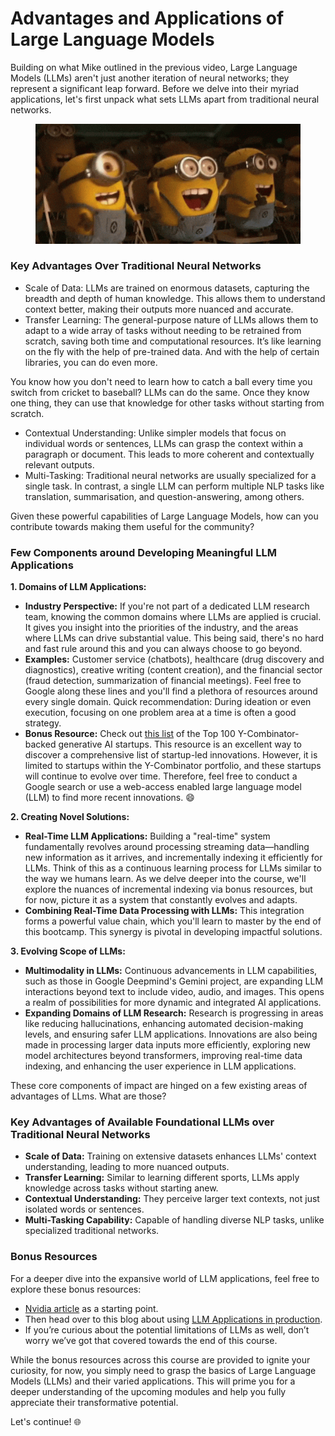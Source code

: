 # Advantages and Applications of Large Language Models

Building on what Mike outlined in the previous video, Large Language Models (LLMs) aren't just another iteration of neural networks; they represent a significant leap forward. Before we delve into their myriad applications, let's first unpack what sets LLMs apart from traditional neural networks.

<figure><img src="../.gitbook/assets/minions-celebration (1).gif" alt=""><figcaption></figcaption></figure>

### Key Advantages Over Traditional Neural Networks

* Scale of Data: LLMs are trained on enormous datasets, capturing the breadth and depth of human knowledge. This allows them to understand context better, making their outputs more nuanced and accurate.
* Transfer Learning: The general-purpose nature of LLMs allows them to adapt to a wide array of tasks without needing to be retrained from scratch, saving both time and computational resources. It’s like learning on the fly with the help of pre-trained data. And with the help of certain libraries, you can do even more.&#x20;

You know how you don't need to learn how to catch a ball every time you switch from cricket to baseball? LLMs can do the same. Once they know one thing, they can use that knowledge for other tasks without starting from scratch.

* Contextual Understanding: Unlike simpler models that focus on individual words or sentences, LLMs can grasp the context within a paragraph or document. This leads to more coherent and contextually relevant outputs.
* Multi-Tasking: Traditional neural networks are usually specialized for a single task. In contrast, a single LLM can perform multiple NLP tasks like translation, summarisation, and question-answering, among others.

Given these powerful capabilities of Large Language Models, how can you contribute towards making them useful for the community?

### Few Components around Developing Meaningful LLM Applications

**1. Domains of LLM Applications:**

* **Industry Perspective:** If you're not part of a dedicated LLM research team, knowing the common domains where LLMs are applied is crucial. It gives you insight into the priorities of the industry, and the areas where LLMs can drive substantial value. This being said, there's no hard and fast rule around this and you can always choose to go beyond.
* **Examples:** Customer service (chatbots), healthcare (drug discovery and diagnostics), creative writing (content creation), and the financial sector (fraud detection, summarization of financial meetings). Feel free to Google along these lines and you'll find a plethora of resources around every single domain. Quick recommendation: During ideation or even execution, focusing on one problem area at a time is often a good strategy.&#x20;
* **Bonus Resource:** Check out [this list](https://www.ycombinator.com/companies/industry/generative-ai) of the Top 100 Y-Combinator-backed generative AI startups. This resource is an excellent way to discover a comprehensive list of startup-led innovations. However, it is limited to startups within the Y-Combinator portfolio, and these startups will continue to evolve over time. Therefore, feel free to conduct a Google search or use a web-access enabled large language model (LLM) to find more recent innovations. :smile:

**2. Creating Novel Solutions:**

* **Real-Time LLM Applications:** Building a "real-time" system fundamentally revolves around processing streaming data—handling new information as it arrives, and incrementally indexing it efficiently for LLMs. Think of this as a continuous learning process for LLMs similar to the way we humans learn. As we delve deeper into the course, we'll explore the nuances of incremental indexing via bonus resources, but for now, picture it as a system that constantly evolves and adapts.
* **Combining Real-Time Data Processing with LLMs:** This integration forms a powerful value chain, which you'll learn to master by the end of this bootcamp. This synergy is pivotal in developing impactful solutions.

**3. Evolving Scope of LLMs:**

* **Multimodality in LLMs:** Continuous advancements in LLM capabilities, such as those in Google Deepmind's Gemini project, are expanding LLM interactions beyond text to include video, audio, and images. This opens a realm of possibilities for more dynamic and integrated AI applications.
* **Expanding Domains of LLM Research:** Research is progressing in areas like reducing hallucinations, enhancing automated decision-making levels, and ensuring safer LLM applications. Innovations are also being made in processing larger data inputs more efficiently, exploring new model architectures beyond transformers, improving real-time data indexing, and enhancing the user experience in LLM applications.

These core components of impact are hinged on a few existing areas of advantages of LLms. What are those?&#x20;

### Key Advantages of Available Foundational LLMs over Traditional Neural Networks

* **Scale of Data:** Training on extensive datasets enhances LLMs' context understanding, leading to more nuanced outputs.
* **Transfer Learning:** Similar to learning different sports, LLMs apply knowledge across tasks without starting anew.
* **Contextual Understanding:** They perceive larger text contexts, not just isolated words or sentences.
* **Multi-Tasking Capability:** Capable of handling diverse NLP tasks, unlike specialized traditional networks.

### Bonus Resources

For a deeper dive into the expansive world of LLM applications, feel free to explore these bonus resources:

* [Nvidia article](https://blogs.nvidia.com/blog/2023/01/26/what-are-large-language-models-used-for/) as a starting point.
* Then head over to this blog about using [LLM Applications in production](https://huyenchip.com/2023/04/11/llm-engineering.html).&#x20;
* If you’re curious about the potential limitations of LLMs as well, don’t worry we’ve got that covered towards the end of this course.

While the bonus resources across this course are provided to ignite your curiosity, for now, you simply need to grasp the basics of Large Language Models (LLMs) and their varied applications. This will prime you for a deeper understanding of the upcoming modules and help you fully appreciate their transformative potential.

Let's continue! 🌐
